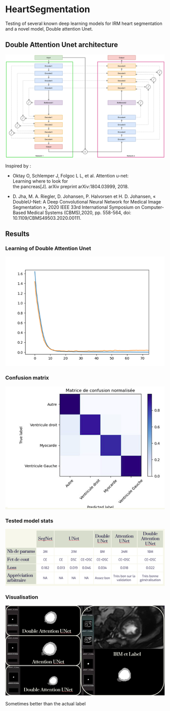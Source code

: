 # HeartSegmentation
Testing of several known deep learning models for IRM heart segmentation and a novel model, Double attention Unet.



## Double Attention Unet architecture
<img src="DAttU.png"> 

Inspired by : 
- Oktay O, Schlemper J, Folgoc L L, et al. Attention u-net: Learning where to look for the pancreas[J]. arXiv preprint arXiv:1804.03999, 2018. 

- D. Jha, M. A. Riegler, D. Johansen, P. Halvorsen et H. D. Johansen, « DoubleU-Net: A Deep Convolutional Neural Network for Medical Image Segmentation », 2020 IEEE 33rd International Symposium on Computer-Based Medical Systems (CBMS),2020, pp. 558-564, doi: 10.1109/CBMS49503.2020.00111.


## Results

### Learning of Double Attention Unet
<img src="D_AttU.png"> 

### Confusion matrix
<img src="conf_mat.png">

### Tested model stats
<img src="Tableau_res.png">

### Visualisation
<img src="visualisation.png"> 

Sometimes better than the actual label
